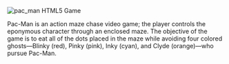 ![pac_man](https://github.com/mngz47/Pac-Man/assets/15697629/f4351fcd-9f74-4cc3-b798-c4163c5c0dc1)
HTML5 Game

Pac-Man is an action maze chase video game; the player controls the eponymous character through an enclosed maze. The objective of the game is to eat all of the dots placed in the maze while avoiding four colored ghosts—Blinky (red), Pinky (pink), Inky (cyan), and Clyde (orange)—who pursue Pac-Man.
